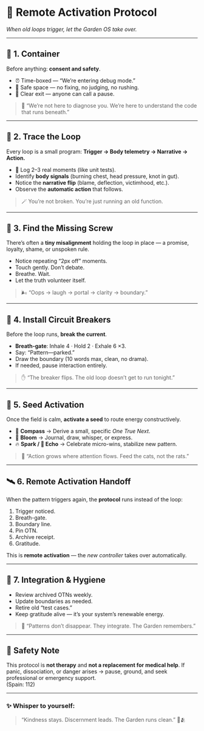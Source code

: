 # 🌱 Remote Activation Protocol

_When old loops trigger, let the Garden OS take over._

---

## 🧭 1. Container

Before anything: **consent and safety**.

- ⏰ Time-boxed — “We’re entering debug mode.”
- 🧍 Safe space — no fixing, no judging, no rushing.
- 📡 Clear exit — anyone can call a pause.

> 🌿 “We’re not here to diagnose you. We’re here to understand the code that runs beneath.”

---

## 🐞 2. Trace the Loop

Every loop is a small program:
**Trigger → Body telemetry → Narrative → Action.**

- 📝 Log 2–3 real moments (like unit tests).
- Identify **body signals** (burning chest, head pressure, knot in gut).
- Notice the **narrative flip** (blame, deflection, victimhood, etc.).
- Observe the **automatic action** that follows.

> 🪄 You’re not broken. You’re just running an old function.

---

## 🔩 3. Find the Missing Screw

There’s often a **tiny misalignment** holding the loop in place — a promise, loyalty, shame, or unspoken rule.

- Notice repeating “2px off” moments.
- Touch gently. Don’t debate.
- Breathe. Wait.
- Let the truth volunteer itself.

> 🌬 “Oops → laugh → portal → clarity → boundary.”

---

## 🧘 4. Install Circuit Breakers

Before the loop runs, **break the current**.

- **Breath-gate**: Inhale 4 · Hold 2 · Exhale 6 ×3.
- Say: “Pattern—parked.”
- Draw the boundary (10 words max, clean, no drama).
- If needed, pause interaction entirely.

> ✋ “The breaker flips. The old loop doesn’t get to run tonight.”

---

## 🌸 5. Seed Activation

Once the field is calm, **activate a seed** to route energy constructively.

- 🧭 **Compass** → Derive a small, specific _One True Next_.
- 🌸 **Bloom** → Journal, draw, whisper, or express.
- 🔥 **Spark / 🌿 Echo** → Celebrate micro-wins, stabilize new pattern.

> 🌿 “Action grows where attention flows. Feed the cats, not the rats.”

---

## 🛰 6. Remote Activation Handoff

When the pattern triggers again, the **protocol** runs instead of the loop:

1. Trigger noticed.
2. Breath-gate.
3. Boundary line.
4. Pin OTN.
5. Archive receipt.
6. Gratitude.

This is **remote activation** — the _new controller_ takes over automatically.

---

## 🌾 7. Integration & Hygiene

- Review archived OTNs weekly.
- Update boundaries as needed.
- Retire old “test cases.”
- Keep gratitude alive — it’s your system’s renewable energy.

> 📝 “Patterns don’t disappear. They integrate. The Garden remembers.”

---

## 🚨 Safety Note

This protocol is **not therapy** and **not a replacement for medical help**.
If panic, dissociation, or danger arises → pause, ground, and seek professional or emergency support.  
(Spain: 112)

---

### ✨ Whisper to yourself:

> “Kindness stays. Discernment leads. The Garden runs clean.” 🌿🫂
